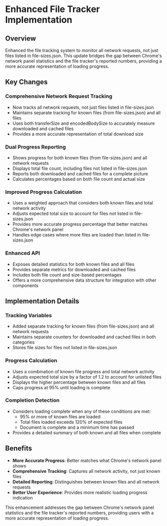 # Enhanced File Tracker Implementation

## Overview
Enhanced the file tracking system to monitor all network requests, not just files listed in file-sizes.json. This update bridges the gap between Chrome's network panel statistics and the file tracker's reported numbers, providing a more accurate representation of loading progress.

## Key Changes

### Comprehensive Network Request Tracking
- Now tracks all network requests, not just files listed in file-sizes.json
- Maintains separate tracking for known files (from file-sizes.json) and all files
- Uses both transferSize and encodedBodySize to accurately measure downloaded and cached files
- Provides a more accurate representation of total download size

### Dual Progress Reporting
- Shows progress for both known files (from file-sizes.json) and all network requests
- Displays total file count, including files not listed in file-sizes.json
- Reports both downloaded and cached files for a complete picture
- Calculates percentages based on both file count and actual size

### Improved Progress Calculation
- Uses a weighted approach that considers both known files and total network activity
- Adjusts expected total size to account for files not listed in file-sizes.json
- Provides more accurate progress percentage that better matches Chrome's network panel
- Handles edge cases where more files are loaded than listed in file-sizes.json

### Enhanced API
- Exposes detailed statistics for both known files and all files
- Provides separate metrics for downloaded and cached files
- Includes both file count and size-based percentages
- Offers a more comprehensive data structure for integration with other components

## Implementation Details

### Tracking Variables
- Added separate tracking for known files (from file-sizes.json) and all network requests
- Maintains separate counters for downloaded and cached files in both categories
- Stores file sizes for files not listed in file-sizes.json

### Progress Calculation
- Uses a combination of known file progress and total network activity
- Adjusts expected total size by a factor of 1.2 to account for unlisted files
- Displays the higher percentage between known files and all files
- Caps progress at 95% until loading is complete

### Completion Detection
- Considers loading complete when any of these conditions are met:
  - 95% or more of known files are loaded
  - Total files loaded exceeds 120% of expected files
  - Document is complete and a minimum time has passed
- Provides a detailed summary of both known and all files when complete

## Benefits

- **More Accurate Progress**: Better matches what Chrome's network panel shows
- **Comprehensive Tracking**: Captures all network activity, not just known files
- **Detailed Reporting**: Distinguishes between known files and all network requests
- **Better User Experience**: Provides more realistic loading progress indication

This enhancement addresses the gap between Chrome's network panel statistics and the file tracker's reported numbers, providing users with a more accurate representation of loading progress.